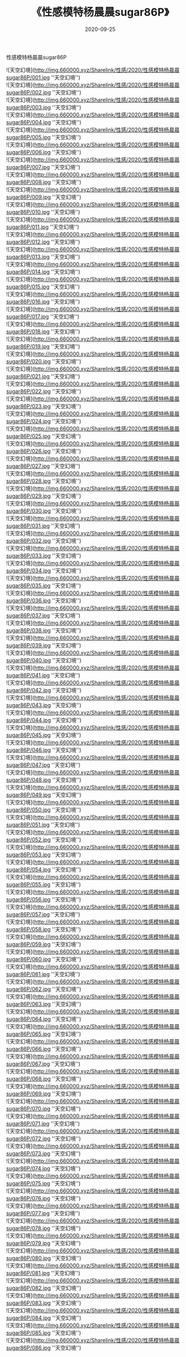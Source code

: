 ﻿---
layout: post
title:  《性感模特杨晨晨sugar86P》
date:   2020-09-25
img: http://img.660000.xyz/Sharelink/性感/2020/性感模特杨晨晨sugar86P/000.jpg
categories: [美女, 性感, 泳衣]
---

性感模特杨晨晨sugar86P



![天空幻境](http://img.660000.xyz/Sharelink/性感/2020/性感模特杨晨晨sugar86P/001.jpg ''天空幻境'') <br>
![天空幻境](http://img.660000.xyz/Sharelink/性感/2020/性感模特杨晨晨sugar86P/002.jpg ''天空幻境'') <br>
![天空幻境](http://img.660000.xyz/Sharelink/性感/2020/性感模特杨晨晨sugar86P/003.jpg ''天空幻境'') <br>
![天空幻境](http://img.660000.xyz/Sharelink/性感/2020/性感模特杨晨晨sugar86P/004.jpg ''天空幻境'') <br>
![天空幻境](http://img.660000.xyz/Sharelink/性感/2020/性感模特杨晨晨sugar86P/005.jpg ''天空幻境'') <br>
![天空幻境](http://img.660000.xyz/Sharelink/性感/2020/性感模特杨晨晨sugar86P/006.jpg ''天空幻境'') <br>
![天空幻境](http://img.660000.xyz/Sharelink/性感/2020/性感模特杨晨晨sugar86P/007.jpg ''天空幻境'') <br>
![天空幻境](http://img.660000.xyz/Sharelink/性感/2020/性感模特杨晨晨sugar86P/008.jpg ''天空幻境'') <br>
![天空幻境](http://img.660000.xyz/Sharelink/性感/2020/性感模特杨晨晨sugar86P/009.jpg ''天空幻境'') <br>
![天空幻境](http://img.660000.xyz/Sharelink/性感/2020/性感模特杨晨晨sugar86P/010.jpg ''天空幻境'') <br>
![天空幻境](http://img.660000.xyz/Sharelink/性感/2020/性感模特杨晨晨sugar86P/011.jpg ''天空幻境'') <br>
![天空幻境](http://img.660000.xyz/Sharelink/性感/2020/性感模特杨晨晨sugar86P/012.jpg ''天空幻境'') <br>
![天空幻境](http://img.660000.xyz/Sharelink/性感/2020/性感模特杨晨晨sugar86P/013.jpg ''天空幻境'') <br>
![天空幻境](http://img.660000.xyz/Sharelink/性感/2020/性感模特杨晨晨sugar86P/014.jpg ''天空幻境'') <br>
![天空幻境](http://img.660000.xyz/Sharelink/性感/2020/性感模特杨晨晨sugar86P/015.jpg ''天空幻境'') <br>
![天空幻境](http://img.660000.xyz/Sharelink/性感/2020/性感模特杨晨晨sugar86P/016.jpg ''天空幻境'') <br>
![天空幻境](http://img.660000.xyz/Sharelink/性感/2020/性感模特杨晨晨sugar86P/017.jpg ''天空幻境'') <br>
![天空幻境](http://img.660000.xyz/Sharelink/性感/2020/性感模特杨晨晨sugar86P/018.jpg ''天空幻境'') <br>
![天空幻境](http://img.660000.xyz/Sharelink/性感/2020/性感模特杨晨晨sugar86P/019.jpg ''天空幻境'') <br>
![天空幻境](http://img.660000.xyz/Sharelink/性感/2020/性感模特杨晨晨sugar86P/020.jpg ''天空幻境'') <br>
![天空幻境](http://img.660000.xyz/Sharelink/性感/2020/性感模特杨晨晨sugar86P/021.jpg ''天空幻境'') <br>
![天空幻境](http://img.660000.xyz/Sharelink/性感/2020/性感模特杨晨晨sugar86P/022.jpg ''天空幻境'') <br>
![天空幻境](http://img.660000.xyz/Sharelink/性感/2020/性感模特杨晨晨sugar86P/023.jpg ''天空幻境'') <br>
![天空幻境](http://img.660000.xyz/Sharelink/性感/2020/性感模特杨晨晨sugar86P/024.jpg ''天空幻境'') <br>
![天空幻境](http://img.660000.xyz/Sharelink/性感/2020/性感模特杨晨晨sugar86P/025.jpg ''天空幻境'') <br>
![天空幻境](http://img.660000.xyz/Sharelink/性感/2020/性感模特杨晨晨sugar86P/026.jpg ''天空幻境'') <br>
![天空幻境](http://img.660000.xyz/Sharelink/性感/2020/性感模特杨晨晨sugar86P/027.jpg ''天空幻境'') <br>
![天空幻境](http://img.660000.xyz/Sharelink/性感/2020/性感模特杨晨晨sugar86P/028.jpg ''天空幻境'') <br>
![天空幻境](http://img.660000.xyz/Sharelink/性感/2020/性感模特杨晨晨sugar86P/029.jpg ''天空幻境'') <br>
![天空幻境](http://img.660000.xyz/Sharelink/性感/2020/性感模特杨晨晨sugar86P/030.jpg ''天空幻境'') <br>
![天空幻境](http://img.660000.xyz/Sharelink/性感/2020/性感模特杨晨晨sugar86P/031.jpg ''天空幻境'') <br>
![天空幻境](http://img.660000.xyz/Sharelink/性感/2020/性感模特杨晨晨sugar86P/032.jpg ''天空幻境'') <br>
![天空幻境](http://img.660000.xyz/Sharelink/性感/2020/性感模特杨晨晨sugar86P/033.jpg ''天空幻境'') <br>
![天空幻境](http://img.660000.xyz/Sharelink/性感/2020/性感模特杨晨晨sugar86P/034.jpg ''天空幻境'') <br>
![天空幻境](http://img.660000.xyz/Sharelink/性感/2020/性感模特杨晨晨sugar86P/035.jpg ''天空幻境'') <br>
![天空幻境](http://img.660000.xyz/Sharelink/性感/2020/性感模特杨晨晨sugar86P/036.jpg ''天空幻境'') <br>
![天空幻境](http://img.660000.xyz/Sharelink/性感/2020/性感模特杨晨晨sugar86P/037.jpg ''天空幻境'') <br>
![天空幻境](http://img.660000.xyz/Sharelink/性感/2020/性感模特杨晨晨sugar86P/038.jpg ''天空幻境'') <br>
![天空幻境](http://img.660000.xyz/Sharelink/性感/2020/性感模特杨晨晨sugar86P/039.jpg ''天空幻境'') <br>
![天空幻境](http://img.660000.xyz/Sharelink/性感/2020/性感模特杨晨晨sugar86P/040.jpg ''天空幻境'') <br>
![天空幻境](http://img.660000.xyz/Sharelink/性感/2020/性感模特杨晨晨sugar86P/041.jpg ''天空幻境'') <br>
![天空幻境](http://img.660000.xyz/Sharelink/性感/2020/性感模特杨晨晨sugar86P/042.jpg ''天空幻境'') <br>
![天空幻境](http://img.660000.xyz/Sharelink/性感/2020/性感模特杨晨晨sugar86P/043.jpg ''天空幻境'') <br>
![天空幻境](http://img.660000.xyz/Sharelink/性感/2020/性感模特杨晨晨sugar86P/044.jpg ''天空幻境'') <br>
![天空幻境](http://img.660000.xyz/Sharelink/性感/2020/性感模特杨晨晨sugar86P/045.jpg ''天空幻境'') <br>
![天空幻境](http://img.660000.xyz/Sharelink/性感/2020/性感模特杨晨晨sugar86P/046.jpg ''天空幻境'') <br>
![天空幻境](http://img.660000.xyz/Sharelink/性感/2020/性感模特杨晨晨sugar86P/047.jpg ''天空幻境'') <br>
![天空幻境](http://img.660000.xyz/Sharelink/性感/2020/性感模特杨晨晨sugar86P/048.jpg ''天空幻境'') <br>
![天空幻境](http://img.660000.xyz/Sharelink/性感/2020/性感模特杨晨晨sugar86P/049.jpg ''天空幻境'') <br>
![天空幻境](http://img.660000.xyz/Sharelink/性感/2020/性感模特杨晨晨sugar86P/050.jpg ''天空幻境'') <br>
![天空幻境](http://img.660000.xyz/Sharelink/性感/2020/性感模特杨晨晨sugar86P/051.jpg ''天空幻境'') <br>
![天空幻境](http://img.660000.xyz/Sharelink/性感/2020/性感模特杨晨晨sugar86P/052.jpg ''天空幻境'') <br>
![天空幻境](http://img.660000.xyz/Sharelink/性感/2020/性感模特杨晨晨sugar86P/053.jpg ''天空幻境'') <br>
![天空幻境](http://img.660000.xyz/Sharelink/性感/2020/性感模特杨晨晨sugar86P/054.jpg ''天空幻境'') <br>
![天空幻境](http://img.660000.xyz/Sharelink/性感/2020/性感模特杨晨晨sugar86P/055.jpg ''天空幻境'') <br>
![天空幻境](http://img.660000.xyz/Sharelink/性感/2020/性感模特杨晨晨sugar86P/056.jpg ''天空幻境'') <br>
![天空幻境](http://img.660000.xyz/Sharelink/性感/2020/性感模特杨晨晨sugar86P/057.jpg ''天空幻境'') <br>
![天空幻境](http://img.660000.xyz/Sharelink/性感/2020/性感模特杨晨晨sugar86P/058.jpg ''天空幻境'') <br>
![天空幻境](http://img.660000.xyz/Sharelink/性感/2020/性感模特杨晨晨sugar86P/059.jpg ''天空幻境'') <br>
![天空幻境](http://img.660000.xyz/Sharelink/性感/2020/性感模特杨晨晨sugar86P/060.jpg ''天空幻境'') <br>
![天空幻境](http://img.660000.xyz/Sharelink/性感/2020/性感模特杨晨晨sugar86P/061.jpg ''天空幻境'') <br>
![天空幻境](http://img.660000.xyz/Sharelink/性感/2020/性感模特杨晨晨sugar86P/062.jpg ''天空幻境'') <br>
![天空幻境](http://img.660000.xyz/Sharelink/性感/2020/性感模特杨晨晨sugar86P/063.jpg ''天空幻境'') <br>
![天空幻境](http://img.660000.xyz/Sharelink/性感/2020/性感模特杨晨晨sugar86P/064.jpg ''天空幻境'') <br>
![天空幻境](http://img.660000.xyz/Sharelink/性感/2020/性感模特杨晨晨sugar86P/065.jpg ''天空幻境'') <br>
![天空幻境](http://img.660000.xyz/Sharelink/性感/2020/性感模特杨晨晨sugar86P/066.jpg ''天空幻境'') <br>
![天空幻境](http://img.660000.xyz/Sharelink/性感/2020/性感模特杨晨晨sugar86P/067.jpg ''天空幻境'') <br>
![天空幻境](http://img.660000.xyz/Sharelink/性感/2020/性感模特杨晨晨sugar86P/068.jpg ''天空幻境'') <br>
![天空幻境](http://img.660000.xyz/Sharelink/性感/2020/性感模特杨晨晨sugar86P/069.jpg ''天空幻境'') <br>
![天空幻境](http://img.660000.xyz/Sharelink/性感/2020/性感模特杨晨晨sugar86P/070.jpg ''天空幻境'') <br>
![天空幻境](http://img.660000.xyz/Sharelink/性感/2020/性感模特杨晨晨sugar86P/071.jpg ''天空幻境'') <br>
![天空幻境](http://img.660000.xyz/Sharelink/性感/2020/性感模特杨晨晨sugar86P/072.jpg ''天空幻境'') <br>
![天空幻境](http://img.660000.xyz/Sharelink/性感/2020/性感模特杨晨晨sugar86P/073.jpg ''天空幻境'') <br>
![天空幻境](http://img.660000.xyz/Sharelink/性感/2020/性感模特杨晨晨sugar86P/074.jpg ''天空幻境'') <br>
![天空幻境](http://img.660000.xyz/Sharelink/性感/2020/性感模特杨晨晨sugar86P/075.jpg ''天空幻境'') <br>
![天空幻境](http://img.660000.xyz/Sharelink/性感/2020/性感模特杨晨晨sugar86P/076.jpg ''天空幻境'') <br>
![天空幻境](http://img.660000.xyz/Sharelink/性感/2020/性感模特杨晨晨sugar86P/077.jpg ''天空幻境'') <br>
![天空幻境](http://img.660000.xyz/Sharelink/性感/2020/性感模特杨晨晨sugar86P/078.jpg ''天空幻境'') <br>
![天空幻境](http://img.660000.xyz/Sharelink/性感/2020/性感模特杨晨晨sugar86P/079.jpg ''天空幻境'') <br>
![天空幻境](http://img.660000.xyz/Sharelink/性感/2020/性感模特杨晨晨sugar86P/080.jpg ''天空幻境'') <br>
![天空幻境](http://img.660000.xyz/Sharelink/性感/2020/性感模特杨晨晨sugar86P/081.jpg ''天空幻境'') <br>
![天空幻境](http://img.660000.xyz/Sharelink/性感/2020/性感模特杨晨晨sugar86P/082.jpg ''天空幻境'') <br>
![天空幻境](http://img.660000.xyz/Sharelink/性感/2020/性感模特杨晨晨sugar86P/083.jpg ''天空幻境'') <br>
![天空幻境](http://img.660000.xyz/Sharelink/性感/2020/性感模特杨晨晨sugar86P/084.jpg ''天空幻境'') <br>
![天空幻境](http://img.660000.xyz/Sharelink/性感/2020/性感模特杨晨晨sugar86P/085.jpg ''天空幻境'') <br>
![天空幻境](http://img.660000.xyz/Sharelink/性感/2020/性感模特杨晨晨sugar86P/086.jpg ''天空幻境'') <br>